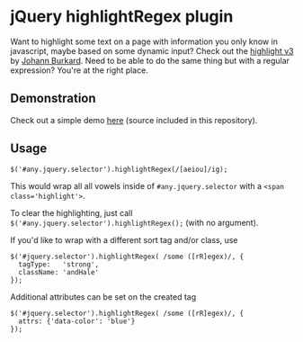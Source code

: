 # jQuery highlightRegex plugin

Want to highlight some text on a page with information you only
know in javascript, maybe based on some dynamic input?  Check out the
[highlight v3](http://johannburkard.de/blog/programming/javascript/highlight-javascript-text-higlighting-jquery-plugin.html)
by [Johann Burkard](http://johannburkard.de/).  Need to be able to do
the same thing but with a regular expression?  You're at the right
place.

## Demonstration

Check out a simple demo
[here](http://jbr.github.com/jQuery.highlightRegex)
(source included in this repository).

## Usage

    $('#any.jquery.selector').highlightRegex(/[aeiou]/ig);

This would wrap all all vowels inside of `#any.jquery.selector` with a
`<span class='highlight'>`.
  
To clear the highlighting, just call `$('#any.jquery.selector').highlightRegex();` (with no argument).

If you'd like to wrap with a different sort tag and/or class, use

    $('#jquery.selector').highlightRegex( /some ([rR]egex)/, {
      tagType:   'strong',
      className: 'andHale'
    });

Additional attributes can be set on the created tag

    $('#jquery.selector').highlightRegex( /some ([rR]egex)/, {
      attrs: {'data-color': 'blue'}
    });
